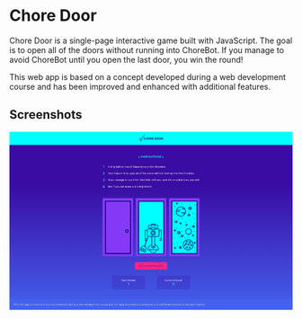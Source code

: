 # Chore Door

Chore Door is a single-page interactive game built with JavaScript. The goal is to open all of the doors without running into ChoreBot. If you manage to avoid ChoreBot until you open the last door, you win the round!

This web app is based on a concept developed during a web development course and has been improved and enhanced with additional features.

## Screenshots

![Screenshot][def]

[def]: /assets/Screenshot_(Desktop).png
